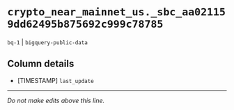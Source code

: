 # `crypto_near_mainnet_us._sbc_aa021159dd62495b875692c999c78785`
`bq-1` | `bigquery-public-data`

## Column details
* [TIMESTAMP] `last_update`

-------------------------------------------------------------------------------
*Do not make edits above this line.*
